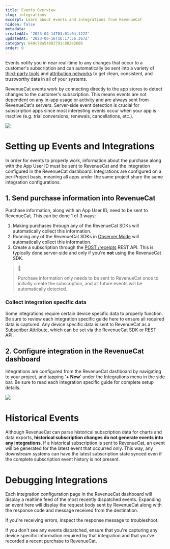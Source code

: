 ```yaml
---
title: Events Overview
slug: integrations
excerpt: Learn about events and integrations from RevenueCat
hidden: false
metadata: 
createdAt: '2023-04-14T03:01:04.122Z'
updatedAt: '2023-06-16T16:17:56.367Z'
category: 648c78a54082791c882e2686
order: 0
---
```

Events notify you in near real-time to any changes that occur to a customer's subscription and can automatically be sent into a variety of [third-party tools](doc:/third-party-integrations) and [attribution networks](doc:attribution) to get clean, consistent, and trustworthy data in all of your systems.

RevenueCat events work by connecting directly to the app stores to detect changes to the customer's subscription. This means events are not dependent on any in-app usage or activity and are always sent from RevenueCat's servers. Server-side event detection is crucial for subscription apps since most interesting events occur when your app is inactive (e.g. trial conversions, renewals, cancellations, etc.).  

![](https://files.readme.io/647d2a5-Screenshot_2023-04-12_at_10.45.13_AM.png)

# Setting up Events and Integrations

In order for events to properly work,  information about the purchase along with the App User ID must be sent to RevenueCat and the integration configured in the RevenueCat dashboard. Integrations are configured on a per-Project basis, meaning all apps under the same project share the same integration configurations.

## 1. Send purchase information into RevenueCat

Purchase information, along with an App User ID, need to be sent to RevenueCat. This can be done 1 of 3 ways:

1. Making purchases through any of the RevenueCat SDKs will automatically collect this information.
2. Running any of the RevenueCat SDKs in [Observer Mode](doc:observer-mode#option-2-client-side) will automatically collect this information.
3. Create a subscription through the [POST /receipts](https://www.revenuecat.com/reference/receipts) REST API. This is typically done server-side and only if you're **not** using the RevenueCat SDK.

> 📘 
> 
> Purchase information only needs to be sent to RevenueCat once to initially create the subscription, and all future events will be automatically detected.

### Collect integration specific data

Some integrations require certain device specific data to properly function. Be sure to review each integration specific guide here to ensure all required data is captured. Any device specific data is sent to RevenueCat as a [Subscriber Attribute](subscriber-attributes), which can be set via the RevenueCat SDK or REST API.

## 2. Configure integration in the RevenueCat dashboard

Integrations are configured from the RevenueCat dashboard by navigating to your project, and tapping '**+ New**' under the Integrations menu in the side bar. Be sure to read each integration specific guide for complete setup details.

![](https://files.readme.io/4c8b15e-Screenshot_2023-04-12_at_2.01.00_PM.png)

# Historical Events

Although RevenueCat can parse historical subscription data for charts and data exports, **historical subscription changes do not generate events into any integrations**. If a historical subscription is sent to RevenueCat, an event will be generated for the latest event that occurred only. This way, any downstream systems can have the latest subscription state synced even if the complete subscription event history is not present. 

# Debugging Integrations

Each integration configuration page in the RevenueCat dashboard will display a realtime feed of the most recently dispatched events. Expanding an event here will display the request body sent by RevenueCat along with the response code and message received from the destination.

If you're receiving errors, inspect the response message to troubleshoot.

If you don't see any events dispatched, ensure that you're capturing any device specific information required by that integration and that you've recorded a recent purchase to RevenueCat.